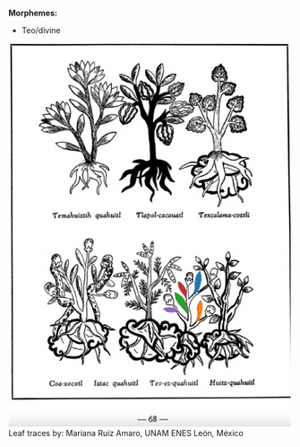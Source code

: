 
**Morphemes:**

- Teo/divine

![M_ID035_p068_06_Teo-ezquahuitl.png](assets/M_ID035_p068_06_Teo-ezquahuitl.png)  
Leaf traces by: Mariana Ruíz Amaro, UNAM ENES León, México  
